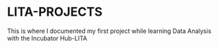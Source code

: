 # LITA-PROJECTS
This is where I documented my first project while learning Data Analysis with the Incubator Hub-LITA
